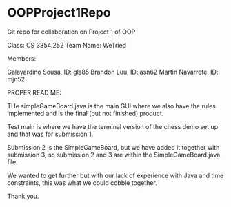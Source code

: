 # OOPProject1Repo
Git repo for collaboration on Project 1 of OOP

Class: CS 3354.252
Team Name: WeTried

Members:

Galavardino Sousa, ID: gls85
Brandon Luu, ID: asn62
Martin Navarrete, ID: mjn52


PROPER READ ME:

THe simpleGameBoard.java is the main GUI where we also have the rules implemented and is the final (but not finished) product.

Test main is where we have the terminal version of the chess demo set up and that was for submission 1.

Submission 2 is the SimpleGameBoard, but we have added it together with submission 3, so submission 2 and 3 are within the SimpleGameBoard.java file.

We wanted to get further but with our lack of experience with Java and time constraints, this was what we could cobble together.

Thank you.
